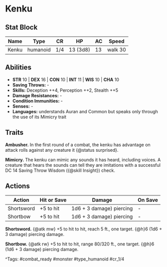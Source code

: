 # Kenku

## Stat Block

| Name | Type | CR | HP | AC | Speed |
|------|------|----|----|----|-------|
| Kenku | humanoid | 1/4 | 13 (3d8) | 13 | walk 30 |

## Abilities

- **STR** 10 | **DEX** 16 | **CON** 10 | **INT** 11 | **WIS** 10 | **CHA** 10
- **Saving Throws:** -  
- **Skills:** Deception ++4, Perception ++2, Stealth ++5  
- **Damage Resistances:** -  
- **Condition Immunities:** -  
- **Senses:** -  
- **Languages:** understands Auran and Common but speaks only through the use of its Mimicry trait

## Traits

**Ambusher.** In the first round of a combat, the kenku has advantage on attack rolls against any creature it {@status surprised}.

**Mimicry.** The kenku can mimic any sounds it has heard, including voices. A creature that hears the sounds can tell they are imitations with a successful DC 14 Saving Throw Wisdom ({@skill Insight}) check.


## Actions

| Action | Hit or Save | Damage | On Save |
|--------|--------------|--------|----------|
| Shortsword | +5 to hit | 1d6 + 3 damage) piercing | - |
| Shortbow | +5 to hit | 1d6 + 3 damage) piercing | - |

**Shortsword.** {@atk mw} +5 to hit to hit, reach 5 ft., one target. {@h}6 (1d6 + 3 damage) piercing damage.

**Shortbow.** {@atk rw} +5 to hit to hit, range 80/320 ft., one target. {@h}6 (1d6 + 3 damage) piercing damage.


^Tags: #combat_ready #monster #type_humanoid #cr_1/4
